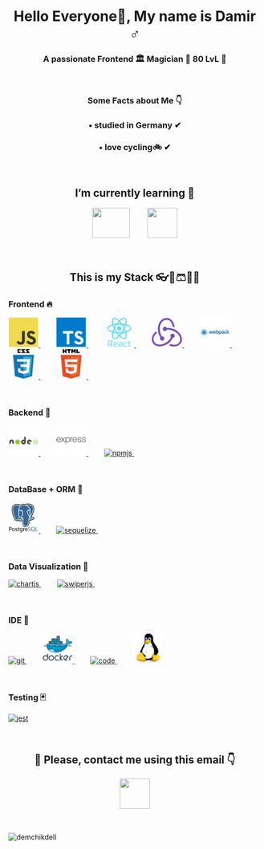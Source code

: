 <h1 align="center">Hello Everyone👋, My name is Damir ♂️</h1>

<h3 align="center">A passionate Frontend 🏛 Magician 🧙‍ 80 LvL 🍺</h3>
<p>&nbsp;</p>
<h3 align="center">Some Facts about Me 👇</h3>
<h3 align="center">• studied in Germany ✔</h3>
<h3 align="center">• love cycling🚲 ✔</h3>
<p>&nbsp;</p>




<h2 align="center">I’m currently learning 🧩</h2>
<p align='center'>
<img src="https://miro.medium.com/max/1024/1*UWpmhI3AEdFY7gjHIZH-2w.png" width="75" height="60"/> &nbsp; &nbsp; &nbsp; &nbsp;
<a href="https://www.rust-lang.org/" target="_blank" rel="noreferrer">
<img src="https://www.rust-lang.org/static/images/rust-logo-blk.svg" width="60" height="60"/> </a>
<p>&nbsp;</p>

<h2 align="center">This is my Stack 👓👔🩳🧦👟</h2>
<p align='center'>

<h3 align="left">Frontend 🔥</h3>

<a href="https://developer.mozilla.org/en-US/docs/Web/JavaScript" target="_blank" rel="noreferrer"> <img src="https://raw.githubusercontent.com/devicons/devicon/master/icons/javascript/javascript-original.svg" alt="javascript" width="60" height="60"/> </a> &nbsp; &nbsp; &nbsp; &nbsp;
<a href="https://www.typescriptlang.org/" target="_blank" rel="noreferrer"> <img src="https://raw.githubusercontent.com/devicons/devicon/master/icons/typescript/typescript-original.svg" alt="typescript" width="60" height="60"/> </a> &nbsp; &nbsp; &nbsp; &nbsp;
<a href="https://reactjs.org/" target="_blank" rel="noreferrer"> <img src="https://raw.githubusercontent.com/devicons/devicon/master/icons/react/react-original-wordmark.svg" alt="react" width="60" height="60"/> </a> &nbsp; &nbsp; &nbsp; &nbsp;
<a href="https://redux.js.org" target="_blank" rel="noreferrer"> <img src="https://raw.githubusercontent.com/devicons/devicon/master/icons/redux/redux-original.svg" alt="redux" width="60" height="60"/> </a> &nbsp; &nbsp; &nbsp; &nbsp;
<a href="https://webpack.js.org" target="_blank" rel="noreferrer"> <img src="https://raw.githubusercontent.com/devicons/devicon/d00d0969292a6569d45b06d3f350f463a0107b0d/icons/webpack/webpack-original-wordmark.svg" alt="webpack" width="60" height="60"/> </a> &nbsp; &nbsp; &nbsp; &nbsp;
<a href="https://www.w3schools.com/css/" target="_blank" rel="noreferrer"> <img src="https://raw.githubusercontent.com/devicons/devicon/master/icons/css3/css3-original-wordmark.svg" alt="css3" width="60" height="60"/> </a> &nbsp; &nbsp; &nbsp; &nbsp;
<a href="https://www.w3.org/html/" target="_blank" rel="noreferrer"> <img src="https://raw.githubusercontent.com/devicons/devicon/master/icons/html5/html5-original-wordmark.svg" alt="html5" width="60" height="60"/> </a> &nbsp; &nbsp;
<p>&nbsp;</p>



<h3 align="left">Backend 🧊</h3>


<a href="https://nodejs.org" target="_blank" rel="noreferrer"> <img src="https://raw.githubusercontent.com/devicons/devicon/master/icons/nodejs/nodejs-original-wordmark.svg" alt="nodejs" width="60" height="60"/> </a> &nbsp; &nbsp; &nbsp; &nbsp;
<a href="https://expressjs.com" target="_blank" rel="noreferrer"> <img src="https://raw.githubusercontent.com/devicons/devicon/master/icons/express/express-original-wordmark.svg" alt="express" width="60" height="60"/> </a> &nbsp; &nbsp; &nbsp; &nbsp;
<a href="https://www.npmjs.com/" target="_blank" rel="noreferrer"> <img src="https://logojinni.com/image/logos/npm.svg" alt="npmjs" width="60" height="60"/> </a> &nbsp; &nbsp;
<p>&nbsp;</p>


<h3 align="left">DataBase + ORM 🧊</h3>

<a href="https://www.postgresql.org" target="_blank" rel="noreferrer"> <img src="https://raw.githubusercontent.com/devicons/devicon/master/icons/postgresql/postgresql-original-wordmark.svg" alt="postgresql" width="60" height="60"/> </a> &nbsp; &nbsp; &nbsp; &nbsp;
<a href="https://sequelize.org" target="_blank" rel="noreferrer"> <img src="https://sequelize.org/img/logo.svg" alt="sequelize" width="60" height="60"/> </a> &nbsp; &nbsp;
<p>&nbsp;</p>

<h3 align="left">Data Visualization 🍭</h3

<a href="https://www.chartjs.org" target="_blank" rel="noreferrer"> <img src="https://www.chartjs.org/media/logo-title.svg" alt="chartjs" width="60" height="60"/> </a> &nbsp; &nbsp; &nbsp; &nbsp; 
<a href="https://swiperjs.com" target="_blank" rel="noreferrer"> <img src="https://www.drupal.org/files/styles/grid-3/public/project-images/logo_106.png?itok=L18J87vl" alt="swiperjs" width="60" height="60"/> </a> &nbsp; &nbsp;
<p>&nbsp;</p>

<h3 align="left">IDE 🌵</h3

<a href="https://git-scm.com/" target="_blank" rel="noreferrer"> <img src="https://www.vectorlogo.zone/logos/git-scm/git-scm-icon.svg" alt="git" width="60" height="60"/> </a> &nbsp; &nbsp; &nbsp; &nbsp;
<a href="https://www.docker.com/" target="_blank" rel="noreferrer"> <img src="https://raw.githubusercontent.com/devicons/devicon/master/icons/docker/docker-original-wordmark.svg" alt="docker" width="60" height="60"/> </a> &nbsp; &nbsp; &nbsp; &nbsp;
<a href="https://code.visualstudio.com/" target="_blank" rel="noreferrer"> <img src="https://upload.wikimedia.org/wikipedia/commons/thumb/9/9a/Visual_Studio_Code_1.35_icon.svg/1200px-Visual_Studio_Code_1.35_icon.svg.png" alt="code" width="60" height="60"/> </a> &nbsp; &nbsp; &nbsp; &nbsp;
<a href="https://www.linux.org/" target="_blank" rel="noreferrer"> <img src="https://raw.githubusercontent.com/devicons/devicon/master/icons/linux/linux-original.svg" alt="linux" width="60" height="60"/> </a>
<p>&nbsp;</p>

<h3 align="left">Testing 🃏</h3

<a href="https://jestjs.io" target="_blank" rel="noreferrer"> <img src="https://www.vectorlogo.zone/logos/jestjsio/jestjsio-icon.svg" alt="jest" width="40" height="40"/> </a> 
<p>&nbsp;</p>

<h2 align="center">📮 Please, contact me using this email 👇</h2>
<p align='center'>
<a href="mailto:damiryamakovjob@gmail.com" title="GMAIL">
<img src="https://play-lh.googleusercontent.com/KSuaRLiI_FlDP8cM4MzJ23ml3og5Hxb9AapaGTMZ2GgR103mvJ3AAnoOFz1yheeQBBI" width='60px' height='60px' ></a>
<p>&nbsp;</p>

 
 
 
 
 

 


 




<p align="left"> <img src="https://komarev.com/ghpvc/?username=demchikdell&label=Profile%20views&color=0e75b6&style=flat" alt="demchikdell" /> </p>

